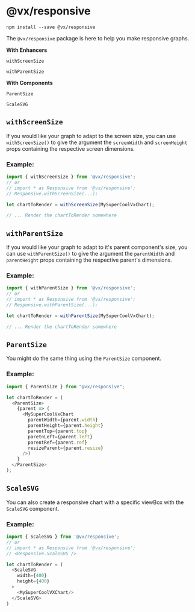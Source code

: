 # @vx/responsive

```
npm install --save @vx/responsive
```

The `@vx/responsive` package is here to help you make responsive graphs.

**With Enhancers**

`withScreenSize`

`withParentSize`

**With Components**

`ParentSize`

`ScaleSVG`

## `withScreenSize`

If you would like your graph to adapt to the screen size, you can use `withScreenSize()` to give the argument the `screenWidth` and `screenHeight` props containing the respective screen dimensions.

### Example:
``` js
import { withScreenSize } from '@vx/responsive';
// or
// import * as Responsive from '@vx/responsive';
// Responsive.withScreenSize(...);

let chartToRender = withScreenSize(MySuperCoolVxChart);

// ... Render the chartToRender somewhere
```

## `withParentSize`

If you would like your graph to adapt to it's parent component's size, you can use `withParentSize()` to give the argument the `parentWidth` and `parentHeight` props containing the respective parent's dimensions.

### Example:
``` js
import { withParentSize } from '@vx/responsive';
// or
// import * as Responsive from '@vx/responsive';
// Responsive.withParentSize(...);

let chartToRender = withParentSize(MySuperCoolVxChart);

// ... Render the chartToRender somewhere
```

## `ParentSize`

You might do the same thing using the `ParentSize` component.

### Example:
``` js
import { ParentSize } from "@vx/responsive";

let chartToRender = (
  <ParentSize>
    {parent => (
      <MySuperCoolVxChart 
        parentWidth={parent.width}
        parentHeight={parent.height}
        parentTop={parent.top}
        paretnLeft={parent.left}
        parentRef={parent.ref}
        resizeParent={parent.resize}
      />)
    }
  </ParentSize>
);

```

## `ScaleSVG`

You can also create a responsive chart with a specific viewBox with the `ScaleSVG` component.

### Example:

``` js
import { ScaleSVG } from '@vx/responsive';
// or
// import * as Responsive from '@vx/responsive';
// <Responsive.ScaleSVG />

let chartToRender = (
  <ScaleSVG
    width={400}
    height={400}
  >
    <MySuperCoolVXChart/>
  </ScaleSVG>
)
```
